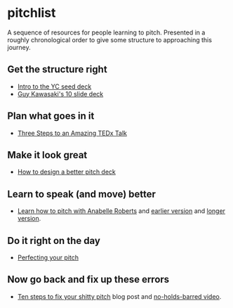 # pitchlist
A sequence of resources for people learning to pitch. Presented in a roughly chronological order to give some structure to approaching this journey.


## Get the structure right

- [Intro to the YC seed deck](https://blog.ycombinator.com/intro-to-the-yc-seed-deck/)
- [Guy Kawasaki's 10 slide deck](https://guykawasaki.com/the-only-10-slides-you-need-in-your-pitch/)

## Plan what goes in it

- [Three Steps to an Amazing TEDx Talk](https://www.linkedin.com/pulse/three-steps-amazing-tedx-talk-david-beckett/)

## Make it look great 

- [How to design a better pitch deck](https://blog.ycombinator.com/how-to-design-a-better-pitch-deck/)

## Learn to speak (and move) better

- [Learn how to pitch with Anabelle Roberts](https://www.youtube.com/watch?v=yo1Zxg61eZw) and [earlier version](https://www.youtube.com/watch?v=Biukgbojxis) and [longer version](https://www.youtube.com/watch?v=QfOcVve3zQU).

## Do it right on the day

- [Perfecting your pitch](https://www.garage.com/resources/perfecting-your-pitch/)

## Now go back and fix up these errors

- [Ten steps to fix your shitty pitch](https://about.crunchbase.com/blog/fix-your-shitty-pitch/) blog post and [no-holds-barred video](https://www.youtube.com/watch?v=R8Tpdpy6hdg).




